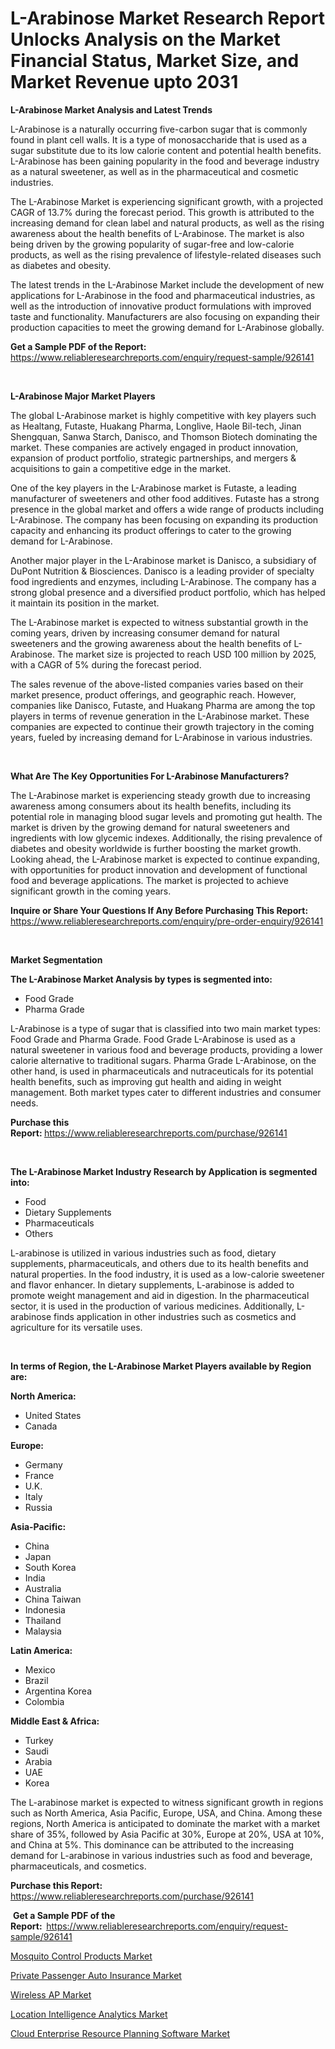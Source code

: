 <p><h1>L-Arabinose Market Research Report Unlocks Analysis on the Market Financial Status, Market Size, and Market Revenue upto 2031</h1></p><p><strong>L-Arabinose Market Analysis and Latest Trends</strong></p>
<p><p>L-Arabinose is a naturally occurring five-carbon sugar that is commonly found in plant cell walls. It is a type of monosaccharide that is used as a sugar substitute due to its low calorie content and potential health benefits. L-Arabinose has been gaining popularity in the food and beverage industry as a natural sweetener, as well as in the pharmaceutical and cosmetic industries.</p><p>The L-Arabinose Market is experiencing significant growth, with a projected CAGR of 13.7% during the forecast period. This growth is attributed to the increasing demand for clean label and natural products, as well as the rising awareness about the health benefits of L-Arabinose. The market is also being driven by the growing popularity of sugar-free and low-calorie products, as well as the rising prevalence of lifestyle-related diseases such as diabetes and obesity.</p><p>The latest trends in the L-Arabinose Market include the development of new applications for L-Arabinose in the food and pharmaceutical industries, as well as the introduction of innovative product formulations with improved taste and functionality. Manufacturers are also focusing on expanding their production capacities to meet the growing demand for L-Arabinose globally.</p></p>
<p><strong>Get a Sample PDF of the Report:&nbsp;</strong> <a href="https://www.reliableresearchreports.com/enquiry/request-sample/926141">https://www.reliableresearchreports.com/enquiry/request-sample/926141</a></p>
<p>&nbsp;</p>
<p><strong>L-Arabinose Major Market Players</strong></p>
<p><p>The global L-Arabinose market is highly competitive with key players such as Healtang, Futaste, Huakang Pharma, Longlive, Haole Bil-tech, Jinan Shengquan, Sanwa Starch, Danisco, and Thomson Biotech dominating the market. These companies are actively engaged in product innovation, expansion of product portfolio, strategic partnerships, and mergers & acquisitions to gain a competitive edge in the market.</p><p>One of the key players in the L-Arabinose market is Futaste, a leading manufacturer of sweeteners and other food additives. Futaste has a strong presence in the global market and offers a wide range of products including L-Arabinose. The company has been focusing on expanding its production capacity and enhancing its product offerings to cater to the growing demand for L-Arabinose.</p><p>Another major player in the L-Arabinose market is Danisco, a subsidiary of DuPont Nutrition & Biosciences. Danisco is a leading provider of specialty food ingredients and enzymes, including L-Arabinose. The company has a strong global presence and a diversified product portfolio, which has helped it maintain its position in the market.</p><p>The L-Arabinose market is expected to witness substantial growth in the coming years, driven by increasing consumer demand for natural sweeteners and the growing awareness about the health benefits of L-Arabinose. The market size is projected to reach USD 100 million by 2025, with a CAGR of 5% during the forecast period.</p><p>The sales revenue of the above-listed companies varies based on their market presence, product offerings, and geographic reach. However, companies like Danisco, Futaste, and Huakang Pharma are among the top players in terms of revenue generation in the L-Arabinose market. These companies are expected to continue their growth trajectory in the coming years, fueled by increasing demand for L-Arabinose in various industries.</p></p>
<p>&nbsp;</p>
<p><strong>What Are The Key Opportunities For L-Arabinose Manufacturers?</strong></p>
<p><p>The L-Arabinose market is experiencing steady growth due to increasing awareness among consumers about its health benefits, including its potential role in managing blood sugar levels and promoting gut health. The market is driven by the growing demand for natural sweeteners and ingredients with low glycemic indexes. Additionally, the rising prevalence of diabetes and obesity worldwide is further boosting the market growth. Looking ahead, the L-Arabinose market is expected to continue expanding, with opportunities for product innovation and development of functional food and beverage applications. The market is projected to achieve significant growth in the coming years.</p></p>
<p><strong>Inquire or Share Your Questions If Any Before Purchasing This Report:</strong> <a href="https://www.reliableresearchreports.com/enquiry/pre-order-enquiry/926141">https://www.reliableresearchreports.com/enquiry/pre-order-enquiry/926141</a></p>
<p>&nbsp;</p>
<p><strong>Market Segmentation</strong></p>
<p><strong>The L-Arabinose Market Analysis by types is segmented into:</strong></p>
<p><ul><li>Food Grade</li><li>Pharma Grade</li></ul></p>
<p><p>L-Arabinose is a type of sugar that is classified into two main market types: Food Grade and Pharma Grade. Food Grade L-Arabinose is used as a natural sweetener in various food and beverage products, providing a lower calorie alternative to traditional sugars. Pharma Grade L-Arabinose, on the other hand, is used in pharmaceuticals and nutraceuticals for its potential health benefits, such as improving gut health and aiding in weight management. Both market types cater to different industries and consumer needs.</p></p>
<p><strong>Purchase this Report:&nbsp;</strong><a href="https://www.reliableresearchreports.com/purchase/926141">https://www.reliableresearchreports.com/purchase/926141</a></p>
<p>&nbsp;</p>
<p><strong>The L-Arabinose Market Industry Research by Application is segmented into:</strong></p>
<p><ul><li>Food</li><li>Dietary Supplements</li><li>Pharmaceuticals</li><li>Others</li></ul></p>
<p><p>L-arabinose is utilized in various industries such as food, dietary supplements, pharmaceuticals, and others due to its health benefits and natural properties. In the food industry, it is used as a low-calorie sweetener and flavor enhancer. In dietary supplements, L-arabinose is added to promote weight management and aid in digestion. In the pharmaceutical sector, it is used in the production of various medicines. Additionally, L-arabinose finds application in other industries such as cosmetics and agriculture for its versatile uses.</p></p>
<p>&nbsp;</p>
<p><strong>In terms of Region, the L-Arabinose Market Players available by Region are:</strong></p>
<p>
    <p> <strong> North America: </strong>
        <ul>
            <li>United States</li>
            <li>Canada</li>
        </ul>
        </p> 
    <p> <strong> Europe: </strong>
        <ul>
            <li>Germany</li>
            <li>France</li>
            <li>U.K.</li>
            <li>Italy</li>
            <li>Russia</li>
        </ul>
        </p> 
    <p> <strong> Asia-Pacific: </strong>
        <ul>
            <li>China</li>
            <li>Japan</li>
            <li>South Korea</li>
            <li>India</li>
            <li>Australia</li>
            <li>China Taiwan</li>
            <li>Indonesia</li>
            <li>Thailand</li>
            <li>Malaysia</li>
        </ul>
        </p> 
    <p> <strong> Latin America: </strong>
        <ul>
            <li>Mexico</li>
            <li>Brazil</li>
            <li>Argentina Korea</li>
            <li>Colombia</li>
        </ul>
        </p> 
    <p> <strong> Middle East & Africa: </strong>
        <ul>
            <li>Turkey</li>
            <li>Saudi</li>
            <li>Arabia</li>
            <li>UAE</li>
            <li>Korea</li>
        </ul>
    </p>
    </p>
<p><p>The L-arabinose market is expected to witness significant growth in regions such as North America, Asia Pacific, Europe, USA, and China. Among these regions, North America is anticipated to dominate the market with a market share of 35%, followed by Asia Pacific at 30%, Europe at 20%, USA at 10%, and China at 5%. This dominance can be attributed to the increasing demand for L-arabinose in various industries such as food and beverage, pharmaceuticals, and cosmetics.</p></p>
<p><strong>Purchase this Report: </strong><a href="https://www.reliableresearchreports.com/purchase/926141">https://www.reliableresearchreports.com/purchase/926141</a></p>
<p>&nbsp;<strong>Get a Sample PDF of the Report:&nbsp;&nbsp;</strong><a href="https://www.reliableresearchreports.com/enquiry/request-sample/926141">https://www.reliableresearchreports.com/enquiry/request-sample/926141</a></p>
<p><strong></strong></p>
<p><p><a href="https://medium.com/p/21a256e3cf6f/edit">Mosquito Control Products Market</a></p><p><a href="https://medium.com/p/6fb92aea9f9c/edit">Private Passenger Auto Insurance Market</a></p><p><a href="https://medium.com/p/cdafbf69a889/edit">Wireless AP Market</a></p><p><a href="https://medium.com/p/f3536c6e3596/edit">Location Intelligence Analytics Market</a></p><p><a href="https://medium.com/p/ce9e581c32b1/edit">Cloud Enterprise Resource Planning Software Market</a></p></p>